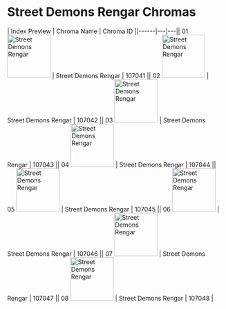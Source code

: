 # Street Demons Rengar Chromas

| Index  Preview | Chroma Name | Chroma ID ||------|---|---|| 01  <img src='https://raw.communitydragon.org/latest/plugins/rcp-be-lol-game-data/global/default/v1/champion-chroma-images/107/107041.png' alt='Street Demons Rengar' width='100'> | Street Demons Rengar | 107041 || 02  <img src='https://raw.communitydragon.org/latest/plugins/rcp-be-lol-game-data/global/default/v1/champion-chroma-images/107/107042.png' alt='Street Demons Rengar' width='100'> | Street Demons Rengar | 107042 || 03  <img src='https://raw.communitydragon.org/latest/plugins/rcp-be-lol-game-data/global/default/v1/champion-chroma-images/107/107043.png' alt='Street Demons Rengar' width='100'> | Street Demons Rengar | 107043 || 04  <img src='https://raw.communitydragon.org/latest/plugins/rcp-be-lol-game-data/global/default/v1/champion-chroma-images/107/107044.png' alt='Street Demons Rengar' width='100'> | Street Demons Rengar | 107044 || 05  <img src='https://raw.communitydragon.org/latest/plugins/rcp-be-lol-game-data/global/default/v1/champion-chroma-images/107/107045.png' alt='Street Demons Rengar' width='100'> | Street Demons Rengar | 107045 || 06  <img src='https://raw.communitydragon.org/latest/plugins/rcp-be-lol-game-data/global/default/v1/champion-chroma-images/107/107046.png' alt='Street Demons Rengar' width='100'> | Street Demons Rengar | 107046 || 07  <img src='https://raw.communitydragon.org/latest/plugins/rcp-be-lol-game-data/global/default/v1/champion-chroma-images/107/107047.png' alt='Street Demons Rengar' width='100'> | Street Demons Rengar | 107047 || 08  <img src='https://raw.communitydragon.org/latest/plugins/rcp-be-lol-game-data/global/default/v1/champion-chroma-images/107/107048.png' alt='Street Demons Rengar' width='100'> | Street Demons Rengar | 107048 |